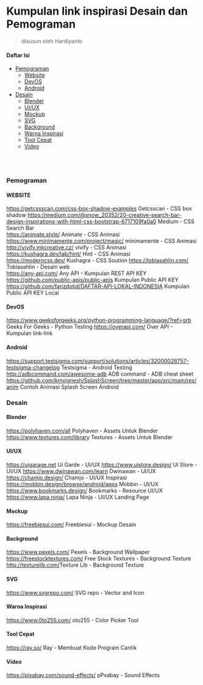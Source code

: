 # Kumpulan link inspirasi Desain dan Pemograman
> disusun oleh Hardiyanto

#### Daftar Isi

* [Pemograman](#pemograman)
    * [Website](#website)
    * [DevOS](#devos)
    * [Android](#android)
* [Desain](#desain)
    * [Blender](#bldender)
    * [UI/UX](#ui-ux)
    * [Mockup](#mockup)
    * [SVG](#svg)
    * [Background](background)
    * [Warna Inspirasi](#warna-inspirasi)
    * [Tool Cepat](#tool-cepat)
    * [Video](#video)
<br>
</br>

### Pemograman
#### WEBSITE
<https://getcssscan.com/css-box-shadow-examples> Getcsscan - CSS box shadow
<https://medium.com/@snow_20352/20-creative-search-bar-design-inspirations-with-html-css-bootstrap-6717109fa0a0> Medium - CSS Search Bar
<br>
<https://animate.style/> Animate - CSS Animasi
<https://www.minimamente.com/project/magic/> minimamente - CSS Animasi
<http://vivify.mkcreative.cz/> vivify - CSS Animasi
<https://kushagra.dev/lab/hint/> Hint - CSS Animasi
<br>
<https://moderncss.dev/> Kushagra - CSS Soution
<https://tobiasahlin.com/> Tobiasahlin - Desain web
<br>
<https://any-api.com/> Any API - Kumpulan REST API KEY
<https://github.com/public-apis/public-apis> Kumpulan Public API KEY
<https://github.com/farizdotid/DAFTAR-API-LOKAL-INDONESIA> Kumpulan Public API KEY Local

#### DevOS 
<https://www.geeksforgeeks.org/python-programming-language/?ref=grb> Geeks For Geeks - Python Testing
<https://overapi.com/> Over API - Kumpulan link-link 

#### Android
<https://support.testsigma.com/support/solutions/articles/32000028757-testsigma-changelog> Testsigma - Android Testing
<http://adbcommand.com/awesome-adb> ADB command - ADB cheat sheet
<https://github.com/kmvignesh/SplashScreen/tree/master/app/src/main/res/anim> Contoh Animasi Splash Screen Android

### Desain
#### Blender
<https://polyhaven.com/all> Polyhaven - Assets Untuk Blender
<https://www.textures.com/library> Textures - Assets Untuk Blender

#### UI/UX
<https://uigarage.net> Ui Garde - UI/UX
<https://www.uistore.design/> Ui Store - UI/UX
<https://www.dwinawan.com/learn> Dwinawan - UI/UX
<https://chamjo.design/> Chamjo - UI/UX Inspirasi
<https://mobbin.design/browse/android/apps> Mobbin - UI/UX
<https://www.bookmarks.design/> Bookmarks - Resource UI/UX
<https://www.lapa.ninja/> Lapa Ninja - UI/UX Landing Page

#### Mockup
<https://freebiesui.com/> Freebiesui - Mockup Desain

#### Background
<https://www.pexels.com/> Pexels - Background Wallpaper
<https://freestocktextures.com/> Free Stock Textures - Background Texture
<http://texturelib.com/>Texture Lib - Background Texture

#### SVG
<https://www.svgrepo.com/> SVG repo - Vector and Icon

#### Warna Inspirasi
<https://www.0to255.com/> oto255 - Color Picker Tool

#### Tool Cepat
<https://ray.so/> Ray - Membuat Kode Program Cantik

#### Video
<https://pixabay.com/sound-effects/> pPxabay - Sound Effects

